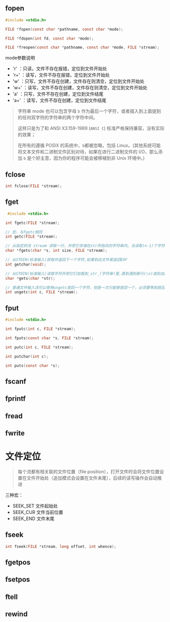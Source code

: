 ## fopen

```C
#include <stdio.h>

FILE *fopen(const char *pathname, const char *mode);

FILE *fdopen(int fd, const char *mode);

FILE *freopen(const char *pathname, const char *mode, FILE *stream);
```

mode参数说明

- 'r'  ：只读，文件不存在报错，定位到文件开始处
- 'r+' ：读写，文件不存在报错，定位到文件开始处
- 'w'  ：只写，文件不存在创建，文件存在则清空，定位到文件开始处
- 'w+' ：读写，文件不存在创建，文件存在则清空，定位到文件开始处
- 'a'  ：只写，文件不存在创建，定位到文件结尾
- 'a+' ：读写，文件不存在创建，定位到文件结尾

> 字符串 mode 也可以包含字母 `b`  作为最后一个字符，或者插入到上面提到的任何双字符的字符串的两个字符中间。
> 
> 这样只是为了和  ANSI X3.159-1989 (`ANSI C`) 标准严格保持兼容，没有实际的效果；
> 
> 在所有的遵循 POSIX 的系统中，`b`都被忽略，包括 Linux。(其他系统可能将文本文件和二进制文件区别对待，如果在进行二进制文件的 I/O，那么添加 `b` 是个好主意，因为你的程序可能会被移植到非 Unix 环境中。)

## fclose

```C
int fclose(FILE *stream);
```

## fget

```C
 #include <stdio.h>

int fgetc(FILE *stream);

// 宏，与fgetc相同
int getc(FILE *stream);

// 从指定的流 stream 读取一行，并把它存储在str所指向的字符串内。当读取(n-1)个字符时，或者读取到换行符时，或者到达文件末尾时，它会停止
char *fgets(char *s, int size, FILE *stream);

// 从STDIN(标准输入)获取并返回下一个字符,如果到达文件尾返回EOF
int getchar(void);

// 从STDIN(标准输入)读取字符并把它们加载到_str_(字符串)里,直到遇到新行(\n)或到达EOF. 新行字符翻译为一个null中断符. gets()的返回值是读入的字符串,如果错误返回NULL
char *gets(char *str);

// 普通文件输入流可以使用ungetc放回一个字符，但是一次只能够放回一个，必须要等到放回的字符读出来之后再才能接着放回一个字符
int ungetc(int c, FILE *stream);
```
## fput

```C
#include <stdio.h>

int fputc(int c, FILE *stream);

int fputs(const char *s, FILE *stream);

int putc(int c, FILE *stream);

int putchar(int c);

int puts(const char *s);
```



## fscanf

## fprintf

## fread

## fwrite



# 文件定位

>每个流都有相关联的文件位置（file position），打开文件时会将文件位置设置在文件开始处（追加模式会设置在文件末尾），后续的读写操作会自动推进

三种宏：
- SEEK_SET 文件起始处
- SEEK_CUR 文件当前位置
- SEEK_END 文件末尾

## fseek

```C
int fseek(FILE *stream, long offset, int whence);
```

## fgetpos

## fsetpos

## ftell

## rewind


